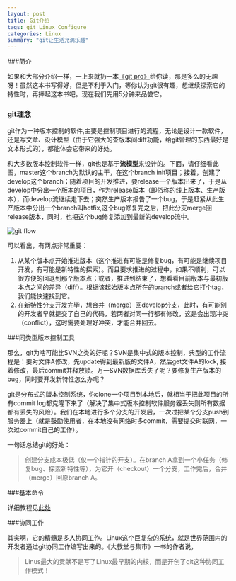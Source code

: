 ```yaml
---
layout: post
title: Git介绍
tags: git Linux Configure
categories: Linux
summary: "git让生活充满乐趣"
---
```


<div class="toc"></div>

###简介

如果和大部分介绍一样，一上来就扔一本[《git pro》](http://git.oschina.net/progit/)给你读，那是多么的无趣呀！虽然这本书写得好，但是不利于入门，等你认为git很有趣，想继续探索它的特性时，再捧起这本书吧。现在我们先用5分钟来品尝它。


### git理念

git作为一种版本控制的软件,主要是控制项目进行的流程，无论是设计一款软件，还是写文章、设计模型（由于它强大的查版本间diff功能，给git管理的东西最好是文本形式的），都能体会它带来的好处。

和大多数版本控制软件一样，git也是基于**流模型**来设计的。下面，请仔细看此图，master这个branch为默认的主干，在这个branch init项目；接着，创建了develop这个branch；随着项目的开发推进，要release一个版本出来了，于是从develop中分出一个版本的项目，作为release版本（即俗称的线上版本、生产版本），而develop流继续走下去；突然生产版本报告了一个bug，于是赶紧从此生产版本中分出一个branch叫hotfix,这个bug修复完之后，把此分支merge回release版本，同时，也把这个bug修复添加到最新的develop流中。

![git flow]({{site.imgrepo}}/git_flow.jpg)

可以看出，有两点非常重要：

1. 从某个版本点开始推进版本（这个推进有可能是修复bug，有可能是继续项目开发，有可能是新特性的探索）。而且要求推进的过程中，如果不顺利，可以很方便的回退到那个版本点；或者，推进到结束了，想看看目前版本与最初版本点之间的差异（diff）。根据该起始版本点所在的branch或者给它打个tag，我们能快速找到它。
2. 在新特性分支开发完毕，想合并（merge）回develop分支，此时，有可能别的开发者早就提交了自己的代码，若两者对同一行都有修改，这是会出现冲突（conflict），这时需要处理好冲突，才能合并回去。

###同类型版本控制工具

那么，git为啥可能比SVN之类的好呢？SVN是集中式的版本控制，典型的工作流程是：要对文件A修改，先update得到最新版的文件A，然后get文件A的lock, 接着修改，最后commit并释放锁。万一SVN数据库丢失了呢？要修复生产版本的bug，同时要开发新特性怎么办呢？

git是分布式的版本控制系统，你clone一个项目到本地后，就相当于把此项目的所有commit log都克隆下来了（解决了集中式版本控制软件服务器丢失则所有数据都有丢失的风险）。我们在本地进行多个分支的开发后，一次过把某个分支push到服务器上（就是鼓励使用者，在本地没有网络时多commit，需要提交时联网，一次过commit自己的工作）。

一句话总结git的好处：
> 创建分支成本极低（仅一个指针的开支）。在branch A拿到一个小任务（修复bug、探索新特性等），为它开（checkout）一个分支，工作完后，合并（merge）回原branch A。


###基本命令

详细教程见[此处](http://www.liaoxuefeng.com/wiki/0013739516305929606dd18361248578c67b8067c8c017b000/)

###协同工作

其实啊，它的精髓是多人协同工作。Linux这个巨复杂的系统，就是世界范围内的开发者通过git协同工作编写出来的。《大教堂与集市》一书的作者说，
> Linus最大的贡献不是写了Linux最早期的内核，而是开创了git这种协同工作模式！

